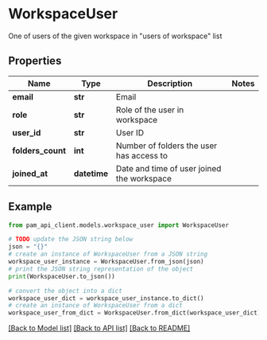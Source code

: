 # WorkspaceUser

One of users of the given workspace in \"users of workspace\" list

## Properties

Name | Type | Description | Notes
------------ | ------------- | ------------- | -------------
**email** | **str** | Email | 
**role** | **str** | Role of the user in workspace | 
**user_id** | **str** | User ID | 
**folders_count** | **int** | Number of folders the user has access to | 
**joined_at** | **datetime** | Date and time of user joined the workspace | 

## Example

```python
from pam_api_client.models.workspace_user import WorkspaceUser

# TODO update the JSON string below
json = "{}"
# create an instance of WorkspaceUser from a JSON string
workspace_user_instance = WorkspaceUser.from_json(json)
# print the JSON string representation of the object
print(WorkspaceUser.to_json())

# convert the object into a dict
workspace_user_dict = workspace_user_instance.to_dict()
# create an instance of WorkspaceUser from a dict
workspace_user_from_dict = WorkspaceUser.from_dict(workspace_user_dict)
```
[[Back to Model list]](../README.md#documentation-for-models) [[Back to API list]](../README.md#documentation-for-api-endpoints) [[Back to README]](../README.md)


